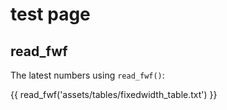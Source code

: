 # test page

## read_fwf

The latest numbers using `read_fwf()`:

{{ read_fwf('assets/tables/fixedwidth_table.txt') }}
